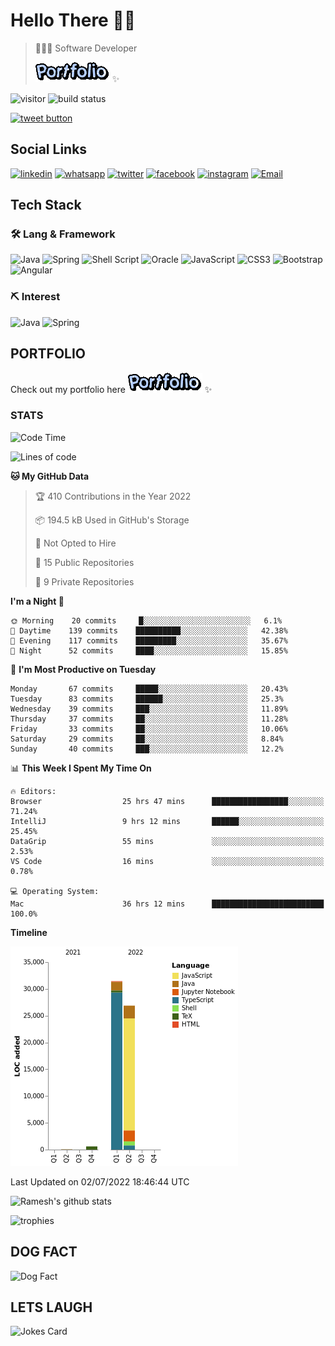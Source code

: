 # Hello There 👋🏼

> 👨🏻‍💻 Software Developer
>
> [![PORFOLIO](res/portfolio.gif)](https://rameskum.com) ✨

![visitor](https://visitor-badge.glitch.me/badge?page_id=rameskum) ![build status](https://github.com/rameskum/rameskum/workflows/build/badge.svg)

<a href="https://twitter.com/intent/tweet?text=Share&url=https%3A%2F%2Frameskum.com&hashtags=portfolio&original_referer=http%3A%2F%2Fgithub.com%2F&tw_p=tweetbutton" target="_blank">
  <img src="http://jpillora.com/github-twitter-button/img/tweet.png"
       alt="tweet button" title="Share"></img>
</a>

## Social Links

[![linkedin](https://img.shields.io/badge/LinkedIn-0077B5?style=for-the-badge&logo=linkedin&logoColor=white)](https://www.linkedin.com/in/rameskum/) [![whatsapp](https://img.shields.io/badge/WhatsApp-25D366?style=for-the-badge&logo=whatsapp&logoColor=white)](https://wa.me/+917064247865) [![twitter](https://img.shields.io/badge/Twitter-1DA1F2?style=for-the-badge&logo=twitter&logoColor=white)](https://twitter.com/rameskum) [![facebook](https://img.shields.io/badge/Facebook-1877F2?style=for-the-badge&logo=facebook&logoColor=white)](https://www.facebook.com/rameskum.fb) [![instagram](https://img.shields.io/badge/Instagram-E4405F?style=for-the-badge&logo=instagram&logoColor=white)](https://www.instagram.com/rameskum.ms/) [![Email](https://img.shields.io/badge/Microsoft_Outlook-0078D4?style=for-the-badge&logo=microsoft-outlook&logoColor=white)](mailto:rameskum.ms@outlook.com)

## Tech Stack

### 🛠 Lang & Framework

![Java](https://img.shields.io/badge/java-%23ED8B00.svg?style=for-the-badge&logo=java&logoColor=white) ![Spring](https://img.shields.io/badge/spring-%236DB33F.svg?style=for-the-badge&logo=spring&logoColor=white) ![Shell Script](https://img.shields.io/badge/shell_script-%23121011.svg?style=for-the-badge&logo=gnu-bash&logoColor=white) ![Oracle](https://img.shields.io/badge/Oracle-F80000?style=for-the-badge&logo=oracle&logoColor=white) ![JavaScript](https://img.shields.io/badge/javascript-%23323330.svg?style=for-the-badge&logo=javascript&logoColor=%23F7DF1E) ![CSS3](https://img.shields.io/badge/css3-%231572B6.svg?style=for-the-badge&logo=css3&logoColor=white) ![Bootstrap](https://img.shields.io/badge/bootstrap-%23563D7C.svg?style=for-the-badge&logo=bootstrap&logoColor=white) ![Angular](https://img.shields.io/badge/angular-%23DD0031.svg?style=for-the-badge&logo=angular&logoColor=white)

### ⛏ Interest

![Java](https://img.shields.io/badge/java-%23ED8B00.svg?style=for-the-badge&logo=java&logoColor=white) ![Spring](https://img.shields.io/badge/spring-%236DB33F.svg?style=for-the-badge&logo=spring&logoColor=white)

## PORTFOLIO

Check out my portfolio here [![PORFOLIO](res/portfolio.gif)](https://rameskum.com) ✨

### STATS

<!--START_SECTION:waka-->
![Code Time](http://img.shields.io/badge/Code%20Time-0%20secs-blue)

![Lines of code](https://img.shields.io/badge/From%20Hello%20World%20I%27ve%20Written-59%20Thousand%20lines%20of%20code-blue)

**🐱 My GitHub Data** 

> 🏆 410 Contributions in the Year 2022
 > 
> 📦 194.5 kB Used in GitHub's Storage 
 > 
> 🚫 Not Opted to Hire
 > 
> 📜 15 Public Repositories 
 > 
> 🔑 9 Private Repositories  
 > 
**I'm a Night 🦉** 

```text
🌞 Morning    20 commits     █░░░░░░░░░░░░░░░░░░░░░░░░   6.1% 
🌆 Daytime    139 commits    ██████████░░░░░░░░░░░░░░░   42.38% 
🌃 Evening    117 commits    █████████░░░░░░░░░░░░░░░░   35.67% 
🌙 Night      52 commits     ████░░░░░░░░░░░░░░░░░░░░░   15.85%

```
📅 **I'm Most Productive on Tuesday** 

```text
Monday       67 commits     █████░░░░░░░░░░░░░░░░░░░░   20.43% 
Tuesday      83 commits     ██████░░░░░░░░░░░░░░░░░░░   25.3% 
Wednesday    39 commits     ███░░░░░░░░░░░░░░░░░░░░░░   11.89% 
Thursday     37 commits     ██░░░░░░░░░░░░░░░░░░░░░░░   11.28% 
Friday       33 commits     ██░░░░░░░░░░░░░░░░░░░░░░░   10.06% 
Saturday     29 commits     ██░░░░░░░░░░░░░░░░░░░░░░░   8.84% 
Sunday       40 commits     ███░░░░░░░░░░░░░░░░░░░░░░   12.2%

```


📊 **This Week I Spent My Time On** 

```text
🔥 Editors: 
Browser                  25 hrs 47 mins      █████████████████░░░░░░░░   71.24% 
IntelliJ                 9 hrs 12 mins       ██████░░░░░░░░░░░░░░░░░░░   25.45% 
DataGrip                 55 mins             ░░░░░░░░░░░░░░░░░░░░░░░░░   2.53% 
VS Code                  16 mins             ░░░░░░░░░░░░░░░░░░░░░░░░░   0.78%

💻 Operating System: 
Mac                      36 hrs 12 mins      █████████████████████████   100.0%

```

**Timeline**

![Chart not found](https://raw.githubusercontent.com/rameskum/rameskum/main/charts/bar_graph.png) 


 Last Updated on 02/07/2022 18:46:44 UTC
<!--END_SECTION:waka-->

![Ramesh's github stats](https://github-readme-stats.vercel.app/api?username=rameskum&show_icons=true&count_private=true&theme=dark)

![trophies](https://github-profile-trophy.vercel.app/?username=rameskum)

## DOG FACT
![Dog Fact](https://dog-fact.herokuapp.com/facts/dog?v=1)

## LETS LAUGH

![Jokes Card](https://readme-jokes.vercel.app/api)
